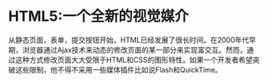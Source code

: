 # HTML5:一个全新的视觉媒介

从静态页面，表单，提交按钮开始，HTML已经发展了很长时间。在2000年代早期，浏览器通过Ajax技术来动态的修改页面的某一部分来实现富交互。然而，通过这种方式修改页面大大受限于HTML和CSS的图形特性。如果一个开发者希望突破这些限制，他不得不采用一些媒体插件比如说Flash和QuickTime。


